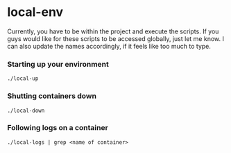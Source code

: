 # local-env
Currently, you have to be within the project and execute the scripts. If you guys would like for these scripts to be accessed globally, just let me know. I can also update the names accordingly, if it feels like too much to type.

### Starting up your environment
```
./local-up
```

### Shutting containers down
```
./local-down
```

### Following logs on a container
```
./local-logs | grep <name of container>
```